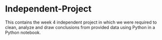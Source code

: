 # Independent-Project
This contains the week 4 independent project in which we were required to clean, analyze and draw conclusions from provided data using Python in a Python notebook.

